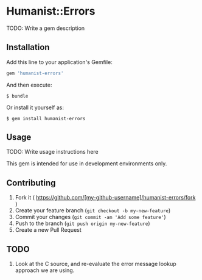 # Humanist::Errors

TODO: Write a gem description

## Installation

Add this line to your application's Gemfile:

```ruby
gem 'humanist-errors'
```

And then execute:

    $ bundle

Or install it yourself as:

    $ gem install humanist-errors

## Usage

TODO: Write usage instructions here

This gem is intended for use in development environments only.

## Contributing

1. Fork it ( https://github.com/[my-github-username]/humanist-errors/fork )
2. Create your feature branch (`git checkout -b my-new-feature`)
3. Commit your changes (`git commit -am 'Add some feature'`)
4. Push to the branch (`git push origin my-new-feature`)
5. Create a new Pull Request


## TODO
1. Look at the C source, and re-evaluate the error message lookup approach we are using. 
